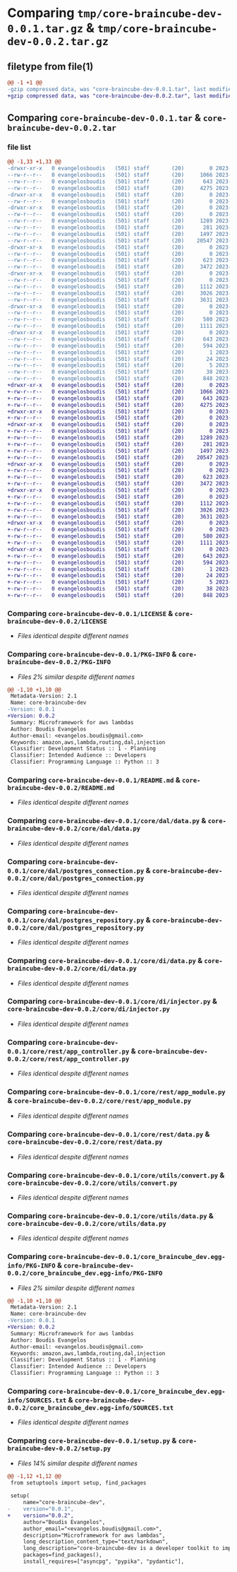 # Comparing `tmp/core-braincube-dev-0.0.1.tar.gz` & `tmp/core-braincube-dev-0.0.2.tar.gz`

## filetype from file(1)

```diff
@@ -1 +1 @@
-gzip compressed data, was "core-braincube-dev-0.0.1.tar", last modified: Tue May  2 09:53:35 2023, max compression
+gzip compressed data, was "core-braincube-dev-0.0.2.tar", last modified: Tue May  2 11:07:05 2023, max compression
```

## Comparing `core-braincube-dev-0.0.1.tar` & `core-braincube-dev-0.0.2.tar`

### file list

```diff
@@ -1,33 +1,33 @@
-drwxr-xr-x   0 evangelosboudis   (501) staff       (20)        0 2023-05-02 09:53:35.784641 core-braincube-dev-0.0.1/
--rw-r--r--   0 evangelosboudis   (501) staff       (20)     1066 2023-05-02 09:45:18.000000 core-braincube-dev-0.0.1/LICENSE
--rw-r--r--   0 evangelosboudis   (501) staff       (20)      643 2023-05-02 09:53:35.784104 core-braincube-dev-0.0.1/PKG-INFO
--rw-r--r--   0 evangelosboudis   (501) staff       (20)     4275 2023-05-02 09:47:16.000000 core-braincube-dev-0.0.1/README.md
-drwxr-xr-x   0 evangelosboudis   (501) staff       (20)        0 2023-05-02 09:53:35.771048 core-braincube-dev-0.0.1/core/
--rw-r--r--   0 evangelosboudis   (501) staff       (20)        0 2023-04-29 11:58:44.000000 core-braincube-dev-0.0.1/core/__init__.py
-drwxr-xr-x   0 evangelosboudis   (501) staff       (20)        0 2023-05-02 09:53:35.774130 core-braincube-dev-0.0.1/core/dal/
--rw-r--r--   0 evangelosboudis   (501) staff       (20)        0 2023-04-29 11:58:44.000000 core-braincube-dev-0.0.1/core/dal/__init__.py
--rw-r--r--   0 evangelosboudis   (501) staff       (20)     1289 2023-04-29 11:58:44.000000 core-braincube-dev-0.0.1/core/dal/data.py
--rw-r--r--   0 evangelosboudis   (501) staff       (20)      281 2023-04-29 11:58:44.000000 core-braincube-dev-0.0.1/core/dal/database_errors.py
--rw-r--r--   0 evangelosboudis   (501) staff       (20)     1497 2023-04-29 11:58:44.000000 core-braincube-dev-0.0.1/core/dal/postgres_connection.py
--rw-r--r--   0 evangelosboudis   (501) staff       (20)    20547 2023-04-29 11:58:44.000000 core-braincube-dev-0.0.1/core/dal/postgres_repository.py
-drwxr-xr-x   0 evangelosboudis   (501) staff       (20)        0 2023-05-02 09:53:35.776248 core-braincube-dev-0.0.1/core/di/
--rw-r--r--   0 evangelosboudis   (501) staff       (20)        0 2023-04-29 11:58:44.000000 core-braincube-dev-0.0.1/core/di/__init__.py
--rw-r--r--   0 evangelosboudis   (501) staff       (20)      623 2023-04-29 11:58:44.000000 core-braincube-dev-0.0.1/core/di/data.py
--rw-r--r--   0 evangelosboudis   (501) staff       (20)     3472 2023-04-29 11:58:44.000000 core-braincube-dev-0.0.1/core/di/injector.py
-drwxr-xr-x   0 evangelosboudis   (501) staff       (20)        0 2023-05-02 09:53:35.778907 core-braincube-dev-0.0.1/core/rest/
--rw-r--r--   0 evangelosboudis   (501) staff       (20)        0 2023-04-29 11:58:44.000000 core-braincube-dev-0.0.1/core/rest/__init__.py
--rw-r--r--   0 evangelosboudis   (501) staff       (20)     1112 2023-04-29 11:58:44.000000 core-braincube-dev-0.0.1/core/rest/app_controller.py
--rw-r--r--   0 evangelosboudis   (501) staff       (20)     3026 2023-04-29 11:58:44.000000 core-braincube-dev-0.0.1/core/rest/app_module.py
--rw-r--r--   0 evangelosboudis   (501) staff       (20)     3631 2023-04-29 11:58:44.000000 core-braincube-dev-0.0.1/core/rest/data.py
-drwxr-xr-x   0 evangelosboudis   (501) staff       (20)        0 2023-05-02 09:53:35.780782 core-braincube-dev-0.0.1/core/utils/
--rw-r--r--   0 evangelosboudis   (501) staff       (20)        0 2023-04-29 11:58:44.000000 core-braincube-dev-0.0.1/core/utils/__init__.py
--rw-r--r--   0 evangelosboudis   (501) staff       (20)      580 2023-04-29 11:58:44.000000 core-braincube-dev-0.0.1/core/utils/convert.py
--rw-r--r--   0 evangelosboudis   (501) staff       (20)     1111 2023-04-29 11:58:44.000000 core-braincube-dev-0.0.1/core/utils/data.py
-drwxr-xr-x   0 evangelosboudis   (501) staff       (20)        0 2023-05-02 09:53:35.783442 core-braincube-dev-0.0.1/core_braincube_dev.egg-info/
--rw-r--r--   0 evangelosboudis   (501) staff       (20)      643 2023-05-02 09:53:35.000000 core-braincube-dev-0.0.1/core_braincube_dev.egg-info/PKG-INFO
--rw-r--r--   0 evangelosboudis   (501) staff       (20)      594 2023-05-02 09:53:35.000000 core-braincube-dev-0.0.1/core_braincube_dev.egg-info/SOURCES.txt
--rw-r--r--   0 evangelosboudis   (501) staff       (20)        1 2023-05-02 09:53:35.000000 core-braincube-dev-0.0.1/core_braincube_dev.egg-info/dependency_links.txt
--rw-r--r--   0 evangelosboudis   (501) staff       (20)       24 2023-05-02 09:53:35.000000 core-braincube-dev-0.0.1/core_braincube_dev.egg-info/requires.txt
--rw-r--r--   0 evangelosboudis   (501) staff       (20)        5 2023-05-02 09:53:35.000000 core-braincube-dev-0.0.1/core_braincube_dev.egg-info/top_level.txt
--rw-r--r--   0 evangelosboudis   (501) staff       (20)       38 2023-05-02 09:53:35.784808 core-braincube-dev-0.0.1/setup.cfg
--rw-r--r--   0 evangelosboudis   (501) staff       (20)      848 2023-05-02 09:36:50.000000 core-braincube-dev-0.0.1/setup.py
+drwxr-xr-x   0 evangelosboudis   (501) staff       (20)        0 2023-05-02 11:07:05.687977 core-braincube-dev-0.0.2/
+-rw-r--r--   0 evangelosboudis   (501) staff       (20)     1066 2023-05-02 09:45:18.000000 core-braincube-dev-0.0.2/LICENSE
+-rw-r--r--   0 evangelosboudis   (501) staff       (20)      643 2023-05-02 11:07:05.687486 core-braincube-dev-0.0.2/PKG-INFO
+-rw-r--r--   0 evangelosboudis   (501) staff       (20)     4275 2023-05-02 09:47:16.000000 core-braincube-dev-0.0.2/README.md
+drwxr-xr-x   0 evangelosboudis   (501) staff       (20)        0 2023-05-02 11:07:05.668061 core-braincube-dev-0.0.2/core/
+-rw-r--r--   0 evangelosboudis   (501) staff       (20)        0 2023-04-29 11:58:44.000000 core-braincube-dev-0.0.2/core/__init__.py
+drwxr-xr-x   0 evangelosboudis   (501) staff       (20)        0 2023-05-02 11:07:05.670118 core-braincube-dev-0.0.2/core/dal/
+-rw-r--r--   0 evangelosboudis   (501) staff       (20)        0 2023-04-29 11:58:44.000000 core-braincube-dev-0.0.2/core/dal/__init__.py
+-rw-r--r--   0 evangelosboudis   (501) staff       (20)     1289 2023-04-29 11:58:44.000000 core-braincube-dev-0.0.2/core/dal/data.py
+-rw-r--r--   0 evangelosboudis   (501) staff       (20)      281 2023-04-29 11:58:44.000000 core-braincube-dev-0.0.2/core/dal/database_errors.py
+-rw-r--r--   0 evangelosboudis   (501) staff       (20)     1497 2023-04-29 11:58:44.000000 core-braincube-dev-0.0.2/core/dal/postgres_connection.py
+-rw-r--r--   0 evangelosboudis   (501) staff       (20)    20547 2023-04-29 11:58:44.000000 core-braincube-dev-0.0.2/core/dal/postgres_repository.py
+drwxr-xr-x   0 evangelosboudis   (501) staff       (20)        0 2023-05-02 11:07:05.672361 core-braincube-dev-0.0.2/core/di/
+-rw-r--r--   0 evangelosboudis   (501) staff       (20)        0 2023-04-29 11:58:44.000000 core-braincube-dev-0.0.2/core/di/__init__.py
+-rw-r--r--   0 evangelosboudis   (501) staff       (20)      623 2023-04-29 11:58:44.000000 core-braincube-dev-0.0.2/core/di/data.py
+-rw-r--r--   0 evangelosboudis   (501) staff       (20)     3472 2023-04-29 11:58:44.000000 core-braincube-dev-0.0.2/core/di/injector.py
+drwxr-xr-x   0 evangelosboudis   (501) staff       (20)        0 2023-05-02 11:07:05.675272 core-braincube-dev-0.0.2/core/rest/
+-rw-r--r--   0 evangelosboudis   (501) staff       (20)        0 2023-04-29 11:58:44.000000 core-braincube-dev-0.0.2/core/rest/__init__.py
+-rw-r--r--   0 evangelosboudis   (501) staff       (20)     1112 2023-04-29 11:58:44.000000 core-braincube-dev-0.0.2/core/rest/app_controller.py
+-rw-r--r--   0 evangelosboudis   (501) staff       (20)     3026 2023-04-29 11:58:44.000000 core-braincube-dev-0.0.2/core/rest/app_module.py
+-rw-r--r--   0 evangelosboudis   (501) staff       (20)     3631 2023-05-02 11:05:30.000000 core-braincube-dev-0.0.2/core/rest/data.py
+drwxr-xr-x   0 evangelosboudis   (501) staff       (20)        0 2023-05-02 11:07:05.678242 core-braincube-dev-0.0.2/core/utils/
+-rw-r--r--   0 evangelosboudis   (501) staff       (20)        0 2023-04-29 11:58:44.000000 core-braincube-dev-0.0.2/core/utils/__init__.py
+-rw-r--r--   0 evangelosboudis   (501) staff       (20)      580 2023-04-29 11:58:44.000000 core-braincube-dev-0.0.2/core/utils/convert.py
+-rw-r--r--   0 evangelosboudis   (501) staff       (20)     1111 2023-04-29 11:58:44.000000 core-braincube-dev-0.0.2/core/utils/data.py
+drwxr-xr-x   0 evangelosboudis   (501) staff       (20)        0 2023-05-02 11:07:05.684795 core-braincube-dev-0.0.2/core_braincube_dev.egg-info/
+-rw-r--r--   0 evangelosboudis   (501) staff       (20)      643 2023-05-02 11:07:05.000000 core-braincube-dev-0.0.2/core_braincube_dev.egg-info/PKG-INFO
+-rw-r--r--   0 evangelosboudis   (501) staff       (20)      594 2023-05-02 11:07:05.000000 core-braincube-dev-0.0.2/core_braincube_dev.egg-info/SOURCES.txt
+-rw-r--r--   0 evangelosboudis   (501) staff       (20)        1 2023-05-02 11:07:05.000000 core-braincube-dev-0.0.2/core_braincube_dev.egg-info/dependency_links.txt
+-rw-r--r--   0 evangelosboudis   (501) staff       (20)       24 2023-05-02 11:07:05.000000 core-braincube-dev-0.0.2/core_braincube_dev.egg-info/requires.txt
+-rw-r--r--   0 evangelosboudis   (501) staff       (20)        5 2023-05-02 11:07:05.000000 core-braincube-dev-0.0.2/core_braincube_dev.egg-info/top_level.txt
+-rw-r--r--   0 evangelosboudis   (501) staff       (20)       38 2023-05-02 11:07:05.688129 core-braincube-dev-0.0.2/setup.cfg
+-rw-r--r--   0 evangelosboudis   (501) staff       (20)      848 2023-05-02 11:02:02.000000 core-braincube-dev-0.0.2/setup.py
```

### Comparing `core-braincube-dev-0.0.1/LICENSE` & `core-braincube-dev-0.0.2/LICENSE`

 * *Files identical despite different names*

### Comparing `core-braincube-dev-0.0.1/PKG-INFO` & `core-braincube-dev-0.0.2/PKG-INFO`

 * *Files 2% similar despite different names*

```diff
@@ -1,10 +1,10 @@
 Metadata-Version: 2.1
 Name: core-braincube-dev
-Version: 0.0.1
+Version: 0.0.2
 Summary: Microframework for aws lambdas
 Author: Boudis Evangelos
 Author-email: <evangelos.boudis@gmail.com>
 Keywords: amazon,aws,lambda,routing,dal,injection
 Classifier: Development Status :: 1 - Planning
 Classifier: Intended Audience :: Developers
 Classifier: Programming Language :: Python :: 3
```

### Comparing `core-braincube-dev-0.0.1/README.md` & `core-braincube-dev-0.0.2/README.md`

 * *Files identical despite different names*

### Comparing `core-braincube-dev-0.0.1/core/dal/data.py` & `core-braincube-dev-0.0.2/core/dal/data.py`

 * *Files identical despite different names*

### Comparing `core-braincube-dev-0.0.1/core/dal/postgres_connection.py` & `core-braincube-dev-0.0.2/core/dal/postgres_connection.py`

 * *Files identical despite different names*

### Comparing `core-braincube-dev-0.0.1/core/dal/postgres_repository.py` & `core-braincube-dev-0.0.2/core/dal/postgres_repository.py`

 * *Files identical despite different names*

### Comparing `core-braincube-dev-0.0.1/core/di/data.py` & `core-braincube-dev-0.0.2/core/di/data.py`

 * *Files identical despite different names*

### Comparing `core-braincube-dev-0.0.1/core/di/injector.py` & `core-braincube-dev-0.0.2/core/di/injector.py`

 * *Files identical despite different names*

### Comparing `core-braincube-dev-0.0.1/core/rest/app_controller.py` & `core-braincube-dev-0.0.2/core/rest/app_controller.py`

 * *Files identical despite different names*

### Comparing `core-braincube-dev-0.0.1/core/rest/app_module.py` & `core-braincube-dev-0.0.2/core/rest/app_module.py`

 * *Files identical despite different names*

### Comparing `core-braincube-dev-0.0.1/core/rest/data.py` & `core-braincube-dev-0.0.2/core/rest/data.py`

 * *Files identical despite different names*

### Comparing `core-braincube-dev-0.0.1/core/utils/convert.py` & `core-braincube-dev-0.0.2/core/utils/convert.py`

 * *Files identical despite different names*

### Comparing `core-braincube-dev-0.0.1/core/utils/data.py` & `core-braincube-dev-0.0.2/core/utils/data.py`

 * *Files identical despite different names*

### Comparing `core-braincube-dev-0.0.1/core_braincube_dev.egg-info/PKG-INFO` & `core-braincube-dev-0.0.2/core_braincube_dev.egg-info/PKG-INFO`

 * *Files 2% similar despite different names*

```diff
@@ -1,10 +1,10 @@
 Metadata-Version: 2.1
 Name: core-braincube-dev
-Version: 0.0.1
+Version: 0.0.2
 Summary: Microframework for aws lambdas
 Author: Boudis Evangelos
 Author-email: <evangelos.boudis@gmail.com>
 Keywords: amazon,aws,lambda,routing,dal,injection
 Classifier: Development Status :: 1 - Planning
 Classifier: Intended Audience :: Developers
 Classifier: Programming Language :: Python :: 3
```

### Comparing `core-braincube-dev-0.0.1/core_braincube_dev.egg-info/SOURCES.txt` & `core-braincube-dev-0.0.2/core_braincube_dev.egg-info/SOURCES.txt`

 * *Files identical despite different names*

### Comparing `core-braincube-dev-0.0.1/setup.py` & `core-braincube-dev-0.0.2/setup.py`

 * *Files 14% similar despite different names*

```diff
@@ -1,12 +1,12 @@
 from setuptools import setup, find_packages
 
 setup(
     name="core-braincube-dev",
-    version="0.0.1",
+    version="0.0.2",
     author="Boudis Evangelos",
     author_email="<evangelos.boudis@gmail.com>",
     description="Microframework for aws lambdas",
     long_description_content_type="text/markdown",
     long_description="core-braincube-dev is a developer toolkit to implement Serverless best practices.",
     packages=find_packages(),
     install_requires=["asyncpg", "pypika", "pydantic"],
```

